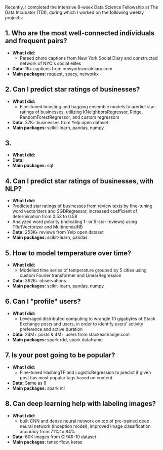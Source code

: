 Recently, I completed the intensive 8-week Data Science Fellowship at The Data Incubator (TDI), during which I worked on the following weekly projects:
## 1. Who are the most well-connected individuals and frequent pairs?
- **What I did:**
  - Parsed photo captions from New York Social Diary and constructed network of NYC's social elites
- **Data:** 1K+ captions from newyorksocialdiary.com
- **Main packages:** request, spacy, networkx
## 2. Can I predict star ratings of businesses?
- **What I did:**
  - Fine-tuned boosting and bagging ensemble models to predict star-ratings of businesses, utilizing KNeighborsRegressor, Ridge, RandomForestRegressor, and custom regressors
- **Data:** 37K+ businesses from Yelp open dataset
- **Main packages:** scikit-learn, pandas, numpy
## 3. 
- **What I did:** 
- **Data:** 
- **Main packages:** sql
## 4. Can I predict star ratings of businesses, with NLP?
- **What I did:**
 - Predicted star ratings of businesses from review texts by fine-tuning word vectorizers and SGDRegressor, increased coefficient of determination from 0.53 to 0.58
 - Analyzed word polarity (indicating 1- or 5-star reviews) using TfidfVectorizer and MultinomialNB
- **Data:** 253K+ reviews from Yelp open dataset
- **Main packages:** scikit-learn, pandas
## 5. How to model temperature over time?
- **What I did:**
  - Modelled time series of temperature grouped by 5 cities using custom Fourier transformer and LinearRegression
- **Data:** 392K+ observations
- **Main packages:** scikit-learn, pandas, numpy
## 6. Can I "profile" users?
- **What I did:**
  - Leveraged distributed computing to wrangle 10 gigabytes of Stack Exchange posts and users, in order to identify users' activity preference and active duration
- **Data:** 24M+ posts & 4M+ users from stackexchange.com
- **Main packages:** spark rdd, spark dataframe
## 7. Is your post going to be popular?
- **What I did:**
  - Fine-tuned HashingTF and LogisticRegression to predict if given post has most popular tags based on content
- **Data:** Same as 6
- **Main packages:** spark ml
## 8. Can deep learning help with labeling images?
- **What I did:**
  - built CNN and dense neural network on top of pre-trained deep neural network (inception model), improved image classification accuracy from 71% to 84%
- **Data:** 60K images from CIFAR-10 dataset
- **Main packages:** tensorflow, keras

